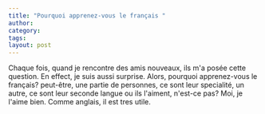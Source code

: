 ```yaml
---
title: "Pourquoi apprenez-vous le français "
author:
category: 
tags: 
layout: post
---
```

Chaque fois, quand je rencontre des amis nouveaux, ils m'a posée cette question. En effect, je suis aussi surprise. Alors, pourquoi apprenez-vous le français? peut-être, une partie de personnes, ce sont leur specialité, un autre, ce sont leur seconde langue ou ils l'aiment, n'est-ce pas? Moi, je l'aime bien. Comme anglais, il est tres utile.

